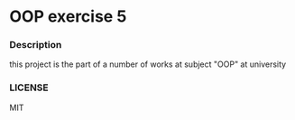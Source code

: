 # OOP exercise 5

### Description
this project is the part of a number of works at subject "OOP" at university

### LICENSE
MIT 
